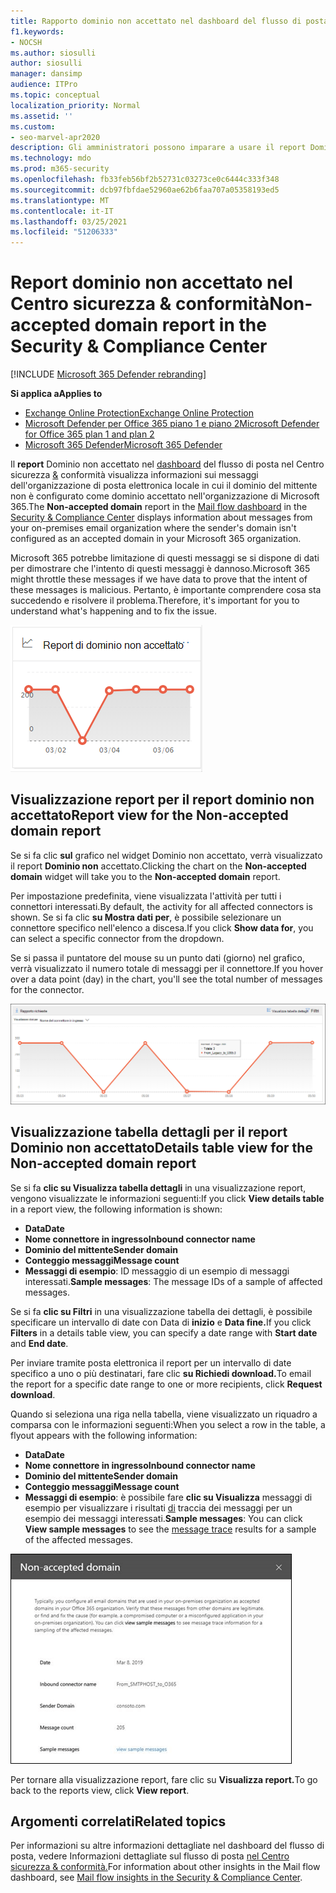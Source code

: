 ```yaml
---
title: Rapporto dominio non accettato nel dashboard del flusso di posta
f1.keywords:
- NOCSH
ms.author: siosulli
author: siosulli
manager: dansimp
audience: ITPro
ms.topic: conceptual
localization_priority: Normal
ms.assetid: ''
ms.custom:
- seo-marvel-apr2020
description: Gli amministratori possono imparare a usare il report Dominio non accettato nel dashboard del flusso di posta nel Centro sicurezza & conformità per monitorare i messaggi dall'organizzazione locale in cui il dominio del mittente non è configurato in Microsoft 365.
ms.technology: mdo
ms.prod: m365-security
ms.openlocfilehash: fb33feb56bf2b52731c03273ce0c6444c333f348
ms.sourcegitcommit: dcb97fbfdae52960ae62b6faa707a05358193ed5
ms.translationtype: MT
ms.contentlocale: it-IT
ms.lasthandoff: 03/25/2021
ms.locfileid: "51206333"
---
```

# <a name="non-accepted-domain-report-in-the-security--compliance-center"></a><span data-ttu-id="4d2ca-103">Report dominio non accettato nel Centro sicurezza & conformità</span><span class="sxs-lookup"><span data-stu-id="4d2ca-103">Non-accepted domain report in the Security & Compliance Center</span></span>

[!INCLUDE [Microsoft 365 Defender rebranding](../includes/microsoft-defender-for-office.md)]

<span data-ttu-id="4d2ca-104">**Si applica a**</span><span class="sxs-lookup"><span data-stu-id="4d2ca-104">**Applies to**</span></span>
- [<span data-ttu-id="4d2ca-105">Exchange Online Protection</span><span class="sxs-lookup"><span data-stu-id="4d2ca-105">Exchange Online Protection</span></span>](exchange-online-protection-overview.md)
- [<span data-ttu-id="4d2ca-106">Microsoft Defender per Office 365 piano 1 e piano 2</span><span class="sxs-lookup"><span data-stu-id="4d2ca-106">Microsoft Defender for Office 365 plan 1 and plan 2</span></span>](defender-for-office-365.md)
- [<span data-ttu-id="4d2ca-107">Microsoft 365 Defender</span><span class="sxs-lookup"><span data-stu-id="4d2ca-107">Microsoft 365 Defender</span></span>](../defender/microsoft-365-defender.md)

<span data-ttu-id="4d2ca-108">Il **report** Dominio non accettato nel [dashboard](mail-flow-insights-v2.md) del flusso di posta nel Centro sicurezza [&](https://protection.office.com) conformità visualizza informazioni sui messaggi dell'organizzazione di posta elettronica locale in cui il dominio del mittente non è configurato come dominio accettato nell'organizzazione di Microsoft 365.</span><span class="sxs-lookup"><span data-stu-id="4d2ca-108">The **Non-accepted domain** report in the [Mail flow dashboard](mail-flow-insights-v2.md) in the [Security & Compliance Center](https://protection.office.com) displays information about messages from your on-premises email organization where the sender's domain isn't configured as an accepted domain in your Microsoft 365 organization.</span></span>

<span data-ttu-id="4d2ca-109">Microsoft 365 potrebbe limitazione di questi messaggi se si dispone di dati per dimostrare che l'intento di questi messaggi è dannoso.</span><span class="sxs-lookup"><span data-stu-id="4d2ca-109">Microsoft 365 might throttle these messages if we have data to prove that the intent of these messages is malicious.</span></span> <span data-ttu-id="4d2ca-110">Pertanto, è importante comprendere cosa sta succedendo e risolvere il problema.</span><span class="sxs-lookup"><span data-stu-id="4d2ca-110">Therefore, it's important for you to understand what's happening and to fix the issue.</span></span>

![Widget Dominio non accettato nel dashboard del flusso di posta nel Centro sicurezza & conformità](../../media/mfi-non-accepted-domain-report-widget.png)

## <a name="report-view-for-the-non-accepted-domain-report"></a><span data-ttu-id="4d2ca-112">Visualizzazione report per il report dominio non accettato</span><span class="sxs-lookup"><span data-stu-id="4d2ca-112">Report view for the Non-accepted domain report</span></span>

<span data-ttu-id="4d2ca-113">Se si fa clic **sul** grafico nel widget Dominio non accettato, verrà visualizzato il report **Dominio non** accettato.</span><span class="sxs-lookup"><span data-stu-id="4d2ca-113">Clicking the chart on the **Non-accepted domain** widget will take you to the **Non-accepted domain** report.</span></span>

<span data-ttu-id="4d2ca-114">Per impostazione predefinita, viene visualizzata l'attività per tutti i connettori interessati.</span><span class="sxs-lookup"><span data-stu-id="4d2ca-114">By default, the activity for all affected connectors is shown.</span></span> <span data-ttu-id="4d2ca-115">Se si fa clic **su Mostra dati per**, è possibile selezionare un connettore specifico nell'elenco a discesa.</span><span class="sxs-lookup"><span data-stu-id="4d2ca-115">If you click **Show data for**, you can select a specific connector from the dropdown.</span></span>

<span data-ttu-id="4d2ca-116">Se si passa il puntatore del mouse su un punto dati (giorno) nel grafico, verrà visualizzato il numero totale di messaggi per il connettore.</span><span class="sxs-lookup"><span data-stu-id="4d2ca-116">If you hover over a data point (day) in the chart, you'll see the total number of messages for the connector.</span></span>

![Visualizzazione report nel report Dominio non accettato](../../media/mfi-non-accepted-domain-report-overview-view.png)

## <a name="details-table-view-for-the-non-accepted-domain-report"></a><span data-ttu-id="4d2ca-118">Visualizzazione tabella dettagli per il report Dominio non accettato</span><span class="sxs-lookup"><span data-stu-id="4d2ca-118">Details table view for the Non-accepted domain report</span></span>

<span data-ttu-id="4d2ca-119">Se si fa **clic su Visualizza tabella dettagli** in una visualizzazione report, vengono visualizzate le informazioni seguenti:</span><span class="sxs-lookup"><span data-stu-id="4d2ca-119">If you click **View details table** in a report view, the following information is shown:</span></span>

- <span data-ttu-id="4d2ca-120">**Data**</span><span class="sxs-lookup"><span data-stu-id="4d2ca-120">**Date**</span></span>
- <span data-ttu-id="4d2ca-121">**Nome connettore in ingresso**</span><span class="sxs-lookup"><span data-stu-id="4d2ca-121">**Inbound connector name**</span></span>
- <span data-ttu-id="4d2ca-122">**Dominio del mittente**</span><span class="sxs-lookup"><span data-stu-id="4d2ca-122">**Sender domain**</span></span>
- <span data-ttu-id="4d2ca-123">**Conteggio messaggi**</span><span class="sxs-lookup"><span data-stu-id="4d2ca-123">**Message count**</span></span>
- <span data-ttu-id="4d2ca-124">**Messaggi di esempio**: ID messaggio di un esempio di messaggi interessati.</span><span class="sxs-lookup"><span data-stu-id="4d2ca-124">**Sample messages**: The message IDs of a sample of affected messages.</span></span>

<span data-ttu-id="4d2ca-125">Se si fa **clic su Filtri** in una visualizzazione tabella dei dettagli, è possibile specificare un intervallo di date con Data di **inizio** e **Data fine.**</span><span class="sxs-lookup"><span data-stu-id="4d2ca-125">If you click **Filters** in a details table view, you can specify a date range with **Start date** and **End date**.</span></span>

<span data-ttu-id="4d2ca-126">Per inviare tramite posta elettronica il report per un intervallo di date specifico a uno o più destinatari, fare clic **su Richiedi download.**</span><span class="sxs-lookup"><span data-stu-id="4d2ca-126">To email the report for a specific date range to one or more recipients, click **Request download**.</span></span>

<span data-ttu-id="4d2ca-127">Quando si seleziona una riga nella tabella, viene visualizzato un riquadro a comparsa con le informazioni seguenti:</span><span class="sxs-lookup"><span data-stu-id="4d2ca-127">When you select a row in the table, a flyout appears with the following information:</span></span>

- <span data-ttu-id="4d2ca-128">**Data**</span><span class="sxs-lookup"><span data-stu-id="4d2ca-128">**Date**</span></span>
- <span data-ttu-id="4d2ca-129">**Nome connettore in ingresso**</span><span class="sxs-lookup"><span data-stu-id="4d2ca-129">**Inbound connector name**</span></span>
- <span data-ttu-id="4d2ca-130">**Dominio del mittente**</span><span class="sxs-lookup"><span data-stu-id="4d2ca-130">**Sender domain**</span></span>
- <span data-ttu-id="4d2ca-131">**Conteggio messaggi**</span><span class="sxs-lookup"><span data-stu-id="4d2ca-131">**Message count**</span></span>
- <span data-ttu-id="4d2ca-132">**Messaggi di esempio**: è possibile fare **clic su Visualizza** messaggi di esempio per visualizzare i risultati [di](message-trace-scc.md) traccia dei messaggi per un esempio dei messaggi interessati.</span><span class="sxs-lookup"><span data-stu-id="4d2ca-132">**Sample messages**: You can click **View sample messages** to see the [message trace](message-trace-scc.md) results for a sample of the affected messages.</span></span>

![Riquadro a comparsa Dettagli dopo aver selezionato una riga nella visualizzazione Tabella dettagli nel report Dominio non accettato](../../media/mfi-non-accepted-domain-report-details-flyout.png)

<span data-ttu-id="4d2ca-134">Per tornare alla visualizzazione report, fare clic su **Visualizza report.**</span><span class="sxs-lookup"><span data-stu-id="4d2ca-134">To go back to the reports view, click **View report**.</span></span>

## <a name="related-topics"></a><span data-ttu-id="4d2ca-135">Argomenti correlati</span><span class="sxs-lookup"><span data-stu-id="4d2ca-135">Related topics</span></span>

<span data-ttu-id="4d2ca-136">Per informazioni su altre informazioni dettagliate nel dashboard del flusso di posta, vedere Informazioni dettagliate sul flusso di posta [nel Centro sicurezza & conformità.](mail-flow-insights-v2.md)</span><span class="sxs-lookup"><span data-stu-id="4d2ca-136">For information about other insights in the Mail flow dashboard, see [Mail flow insights in the Security & Compliance Center](mail-flow-insights-v2.md).</span></span>
